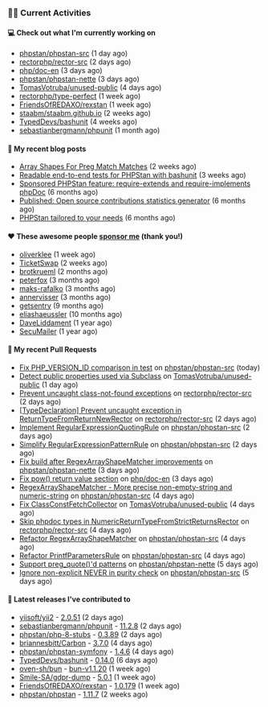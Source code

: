 ### 👨‍💻 Current Activities


#### 💻 Check out what I'm currently working on

- [phpstan/phpstan-src](https://github.com/phpstan/phpstan-src) (1 day ago)
- [rectorphp/rector-src](https://github.com/rectorphp/rector-src) (2 days ago)
- [php/doc-en](https://github.com/php/doc-en) (3 days ago)
- [phpstan/phpstan-nette](https://github.com/phpstan/phpstan-nette) (3 days ago)
- [TomasVotruba/unused-public](https://github.com/TomasVotruba/unused-public) (4 days ago)
- [rectorphp/type-perfect](https://github.com/rectorphp/type-perfect) (1 week ago)
- [FriendsOfREDAXO/rexstan](https://github.com/FriendsOfREDAXO/rexstan) (1 week ago)
- [staabm/staabm.github.io](https://github.com/staabm/staabm.github.io) (2 weeks ago)
- [TypedDevs/bashunit](https://github.com/TypedDevs/bashunit) (4 weeks ago)
- [sebastianbergmann/phpunit](https://github.com/sebastianbergmann/phpunit) (1 month ago)


#### 📜 My recent blog posts

- [Array Shapes For Preg Match Matches](https://staabm.github.io/2024/07/05/array-shapes-for-preg-match-matches.html) (2 weeks ago)
- [Readable end-to-end tests for PHPStan with bashunit](https://staabm.github.io/2024/06/28/readable-phpstan-end-to-end-tests-with-bashunit.html) (3 weeks ago)
- [Sponsored PHPStan feature: require-extends and require-implements phpDoc](https://staabm.github.io/2024/01/15/phpstan-require-extends-implements.html) (6 months ago)
- [Published: Open source contributions statistics generator](https://staabm.github.io/2024/01/10/oss-contribs-published.html) (6 months ago)
- [PHPStan tailored to your needs](https://staabm.github.io/2024/01/01/phpstan-customizing.html) (6 months ago)


#### ❤️ These awesome people [sponsor me](https://github.com/sponsors/staabm) (thank you!)

- [oliverklee](https://github.com/oliverklee) (1 week ago)
- [TicketSwap](https://github.com/TicketSwap) (2 weeks ago)
- [brotkrueml](https://github.com/brotkrueml) (2 months ago)
- [peterfox](https://github.com/peterfox) (3 months ago)
- [maks-rafalko](https://github.com/maks-rafalko) (3 months ago)
- [annervisser](https://github.com/annervisser) (3 months ago)
- [getsentry](https://github.com/getsentry) (9 months ago)
- [eliashaeussler](https://github.com/eliashaeussler) (10 months ago)
- [DaveLiddament](https://github.com/DaveLiddament) (1 year ago)
- [SecuMailer](https://github.com/SecuMailer) (1 year ago)


#### 🔨 My recent Pull Requests

- [Fix PHP_VERSION_ID comparison in test](https://github.com/phpstan/phpstan-src/pull/3254) on [phpstan/phpstan-src](https://github.com/phpstan/phpstan-src) (today)
- [Detect public properties used via Subclass](https://github.com/TomasVotruba/unused-public/pull/123) on [TomasVotruba/unused-public](https://github.com/TomasVotruba/unused-public) (1 day ago)
- [Prevent uncaught class-not-found exceptions](https://github.com/rectorphp/rector-src/pull/6160) on [rectorphp/rector-src](https://github.com/rectorphp/rector-src) (2 days ago)
- [[TypeDeclaration] Prevent uncaught exception in ReturnTypeFromReturnNewRector](https://github.com/rectorphp/rector-src/pull/6159) on [rectorphp/rector-src](https://github.com/rectorphp/rector-src) (2 days ago)
- [Implement RegularExpressionQuotingRule](https://github.com/phpstan/phpstan-src/pull/3252) on [phpstan/phpstan-src](https://github.com/phpstan/phpstan-src) (2 days ago)
- [Simplify RegularExpressionPatternRule](https://github.com/phpstan/phpstan-src/pull/3251) on [phpstan/phpstan-src](https://github.com/phpstan/phpstan-src) (2 days ago)
- [Fix build after RegexArrayShapeMatcher improvements](https://github.com/phpstan/phpstan-nette/pull/153) on [phpstan/phpstan-nette](https://github.com/phpstan/phpstan-nette) (3 days ago)
- [Fix pow() return value section](https://github.com/php/doc-en/pull/3575) on [php/doc-en](https://github.com/php/doc-en) (3 days ago)
- [RegexArrayShapeMatcher - More precise non-empty-string and numeric-string](https://github.com/phpstan/phpstan-src/pull/3249) on [phpstan/phpstan-src](https://github.com/phpstan/phpstan-src) (4 days ago)
- [Fix ClassConstFetchCollector](https://github.com/TomasVotruba/unused-public/pull/122) on [TomasVotruba/unused-public](https://github.com/TomasVotruba/unused-public) (4 days ago)
- [Skip phpdoc types in NumericReturnTypeFromStrictReturnsRector](https://github.com/rectorphp/rector-src/pull/6153) on [rectorphp/rector-src](https://github.com/rectorphp/rector-src) (4 days ago)
- [Refactor RegexArrayShapeMatcher](https://github.com/phpstan/phpstan-src/pull/3248) on [phpstan/phpstan-src](https://github.com/phpstan/phpstan-src) (4 days ago)
- [Refactor PrintfParametersRule](https://github.com/phpstan/phpstan-src/pull/3247) on [phpstan/phpstan-src](https://github.com/phpstan/phpstan-src) (4 days ago)
- [Support preg_quote()&#39;d patterns](https://github.com/phpstan/phpstan-nette/pull/152) on [phpstan/phpstan-nette](https://github.com/phpstan/phpstan-nette) (5 days ago)
- [Ignore non-explicit NEVER in purity check](https://github.com/phpstan/phpstan-src/pull/3243) on [phpstan/phpstan-src](https://github.com/phpstan/phpstan-src) (5 days ago)


#### 🔭 Latest releases I've contributed to

- [yiisoft/yii2](https://github.com/yiisoft/yii2) - [2.0.51](https://github.com/yiisoft/yii2/releases/tag/2.0.51) (2 days ago)
- [sebastianbergmann/phpunit](https://github.com/sebastianbergmann/phpunit) - [11.2.8](https://github.com/sebastianbergmann/phpunit/releases/tag/11.2.8) (2 days ago)
- [phpstan/php-8-stubs](https://github.com/phpstan/php-8-stubs) - [0.3.89](https://github.com/phpstan/php-8-stubs/releases/tag/0.3.89) (2 days ago)
- [briannesbitt/Carbon](https://github.com/briannesbitt/Carbon) - [3.7.0](https://github.com/briannesbitt/Carbon/releases/tag/3.7.0) (4 days ago)
- [phpstan/phpstan-symfony](https://github.com/phpstan/phpstan-symfony) - [1.4.6](https://github.com/phpstan/phpstan-symfony/releases/tag/1.4.6) (4 days ago)
- [TypedDevs/bashunit](https://github.com/TypedDevs/bashunit) - [0.14.0](https://github.com/TypedDevs/bashunit/releases/tag/0.14.0) (6 days ago)
- [oven-sh/bun](https://github.com/oven-sh/bun) - [bun-v1.1.20](https://github.com/oven-sh/bun/releases/tag/bun-v1.1.20) (1 week ago)
- [Smile-SA/gdpr-dump](https://github.com/Smile-SA/gdpr-dump) - [5.0.1](https://github.com/Smile-SA/gdpr-dump/releases/tag/5.0.1) (1 week ago)
- [FriendsOfREDAXO/rexstan](https://github.com/FriendsOfREDAXO/rexstan) - [1.0.179](https://github.com/FriendsOfREDAXO/rexstan/releases/tag/1.0.179) (1 week ago)
- [phpstan/phpstan](https://github.com/phpstan/phpstan) - [1.11.7](https://github.com/phpstan/phpstan/releases/tag/1.11.7) (2 weeks ago)
